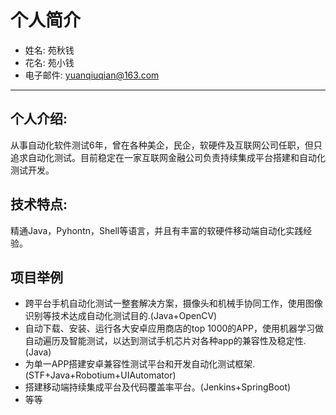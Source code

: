 # 个人简介
- 姓名: 苑秋钱
- 花名: 苑小钱
- 电子邮件: yuanqiuqian@163.com

---
## 个人介绍: 
从事自动化软件测试6年，曾在各种美企，民企，软硬件及互联网公司任职，但只追求自动化测试。目前稳定在一家互联网金融公司负责持续集成平台搭建和自动化测试开发。
## 技术特点: 
精通Java，Pyhontn，Shell等语言，并且有丰富的软硬件移动端自动化实践经验。
## 项目举例
- 跨平台手机自动化测试一整套解决方案，摄像头和机械手协同工作，使用图像识别等技术达成自动化测试目的.(Java+OpenCV)
- 自动下载、安装、运行各大安卓应用商店的top 1000的APP，使用机器学习做自动遍历及智能测试，以达到测试手机芯片对各种app的兼容性及稳定性.(Java)
- 为单一APP搭建安卓兼容性测试平台和开发自动化测试框架.(STF+Java+Robotium+UIAutomator)
- 搭建移动端持续集成平台及代码覆盖率平台。(Jenkins+SpringBoot)
- 等等
